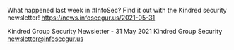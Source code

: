 What happened last week in #InfoSec? Find it out with the Kindred security newsletter!
https://news.infosecgur.us/2021-05-31

Kindred Group Security Newsletter - 31 May 2021
Kindred Group Security
newsletter@infosecgur.us
 
